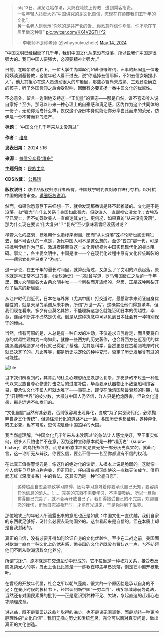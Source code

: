 
> 5月13日，黑龙江哈尔滨，大妈在地铁上传教，遭到乘客指责。  
> 一名年轻人指责大妈“中国讲究的是文化自信，您现在在颠覆我们五千年的文化”。  
> 另一名老人则表示“你吃的是共产党的饭….你愿意咋信你咋信，你不能在车厢里做这种事” [pic.twitter.com/KX4V2GTHY2](https://t.co/KX4V2GTHY2)
> 
> 
> — 李老师不是你老师 (@whyyoutouzhele) [May 14, 2024](https://twitter.com/whyyoutouzhele/status/1790294647073325495?ref_src=twsrc%5Etfw)



“中国文明已经绵延了几千年，我们中国文化从来没有没落，所以说我们中国是很强大的。我们中国人要强大，必须要精神上强大。”


日前，在哈尔滨地铁上，一位大学生向乘客们如此慷慨陈词。此事的起因是一位老阿姨谈到基督教，这位年轻人看不过去，说“你选择去信耶稣，不如去信女娲捏小人”，他尤其担心在这人员流动很大的车厢里，那些心智尚未成熟、三观还没确立的孩子，听了外国信仰之后会受影响，因而有必要宣扬一番中国文化的优越性。


不必意外，留言一边倒地支持这一“正能量”的表态——那是自然，谁不喜欢听人说自家好？至少，那可以带来一种心理上的自豪感和满足感，因为作为这个共同体的一份子，无论你活成什么样，仅仅这个身份本身就能让你分享由此而来的荣光，仿佛是一份不劳而获的遗产。




**标题：** “中国文化几千年来从未没落过”  

**作者：** [维舟](https://chinadigitaltimes.net/space/维舟)  

**发表日期：** 2024.5.16  

**来源：** [微信公众号“维舟”](https://web.archive.org/web/原文)  

**主题归类：** [民族主义](https://chinadigitaltimes.net/space/民族主义)  

**CDS收藏：** [公民馆](https://chinadigitaltimes.net/space/%E5%85%AC%E6%B0%91%E9%A6%86)  

**版权说明：** 该作品版权归原作者所有。中国数字时代仅对原作进行存档，以对抗中国的网络审查。[详细版权说明](https://chinadigitaltimes.net/chinese/copyright)。


然而，如果你愿意静下来细想一下，就会发现那番话是经不起推敲的。文化是不是没落，和“强大”有什么关系？美国如此强大，但欧洲人一直鄙视它没文化；古埃及早已衰亡，但不妨碍欧美人一直痴迷其文化。更何况，如果真的“从来没有没落”，那为什么现在要谈“伟大复兴”？“复兴”至少意味着曾经没落过吧？


尽管文化的盛衰，很难用什么指标来衡量，因而“从未没落”这样论断也能含糊过去，但不可否认的一点是，近代中国人可不是这么想的。至少“五四”那一代，可是把批判传统作为己任，激进者甚至将这一文化传统视为中国实现现代化的根本阻碍。事实上，各主要文明中，中国是唯一一个在现代化过程中原有文化传统断裂的——儒家文化早已成了“游魂”。


退一步说，在五千年的漫长时间里，就算没落过，又怎么了？文明的兴衰起落，原本就是再正常不过的事，《全球通史》一书就曾写道，罗马帝国衰亡之后的一千年里，西方文明是各大古典文明中唯一一个断裂而非连续的，然而，正是这种断裂开创了后来的新局面。


从江户时代到近代，日本在与外界（尤其中国）打交道时，最惯常拿来论证自身优越性的，就是天皇的系谱从未中断，所谓“万世一系”。这确实让他们得意洋洋，但我们现在看来，多少有点莫名其妙，不能理解这怎么就能证明日本的优越性，毕竟，连绵不断并不必然是优点，倒是从这种执念中可以见到日本社会有一种特别保守的倾向。


当然，情有可原的是，人总是有一种自发的冲动，不仅追求自我肯定，而且要将自身的优越性建构为一向如此，就像一些西方的历史著作，也会将西方在近现代的优势追溯到希腊罗马时代就已奠定了基础，尤其是科学，当然更是在古希腊城邦时代就已决定了的。凡此等等，都是历史决定论的种种变形，否定了历史发展曾有过的可能性。


![file](https://chinadigitaltimes.net/chinese/files/2024/05/image-1715849388672.png)


当下我们所看到的，其背后的社会心理恐怕还没那么复杂，那更多的不过是一种近代以来民族自尊心惨遭打击之后的过度补偿，毕竟要承认器物上不敌坚船利炮容易，要承认文化不如人可就太难了——事实上，即便在晚清国势最衰颓的时期，除了“开眼看世界”的极少数，大部分中国人仍坚信，洋人只是枪炮厉害，但论文化道德，那是远远不如我们的。


“文化自信”当然有其必要，否则很容易出现异化，变成“为了实现现代化，必须抛弃自身文化传统”，但通往现代化的道路不止一条，各国历史也都证明，这种异化既无必要，也不可能，更何况是像中国这样的大国。


我当然能理解，“中国文化几千年来从未没落过”的说法让人感觉良好，至于事实如何，很多人只怕也并不在意，因为这种宣称原本就是一种“超历史”（supra-history）的乌托邦信念，而意识形态本来就是要无视一部分历史真实的，就此而言，这一论断无从辩驳，你要么信，要么不信——甚至你都没有不信的权利。


在此真正值得警觉的是：像这样的绝对化的论断，从根本上说是脆弱的。这就像一个人信誓旦旦地自称完美，但正因此，任何瑕疵都可能使这一宣称无法成立。借用武志红《深度关系》中的看法，这其实乃是一种“全能自恋”：



> 这种超高自恋会导致学习障碍，因为学习意味着你要承认自己无知，要容纳其他信息的涌入。[……]完美的东西不需要学习，不需要吸纳。所以一旦你觉得自己完美了，就不会再开放自己了。我们得接受自己的不完美，欢迎自恋的挫伤，而当自恋被撕开时，才能有光进来，于是你得到了滋养。


那位地铁上的年轻人所流露出来的意思也正是如此：中国文化一直优越，我们自家的东西就足够好，没什么必要去吸纳国外的。这乍看起来是自信的，但在本质上却是自我封闭的。


真正的自信，没有必要非得如何论证自身的文化优越性。至少在二战之前，美国面对欧洲一直有一种文化上的低劣感，但美国的文化界既没有否认这一点，也不妨碍他们不断从欧洲汲取文化养分。


所谓“文化”，原本就是在交流互动中形成的，它不应当是一种权力关系，接受者反而发扬光大的事，历史上也比比皆是——佛教在印度早已没落，倒是在中国开枝散叶。


在曾经的开放年代里，社会之所以朝气蓬勃，很大的一个原因恰是承认自身的不足：在我小时候的教科书上，经常读到新中国“一穷二白”、诸多领域薄弱的说法，当然还有对国民素质的批判——正是意识到种种不足、欠缺，急起直追的赶超心态才顺理成章。


说这些，既不是要否认这些年取得的进步，也不是说无须调整，而是期待一种更冷静理性的“文化自信”：我们无须向历史和传统乞灵，完全可以面对真实问题，做出真正的文化创造。




---

